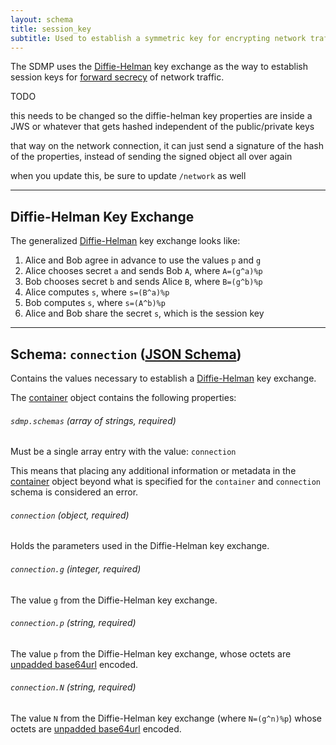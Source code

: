 ```yaml
---
layout: schema
title: session_key
subtitle: Used to establish a symmetric key for encrypting network traffic.
---
```


The SDMP uses the [Diffie-Helman][w_diffiehelman] key exchange as the way to
establish session keys for [forward secrecy][w_forward] of network traffic.





TODO

this needs to be changed so the diffie-helman key properties are inside
a JWS or whatever that gets hashed independent of the public/private keys

that way on the network connection, it can just send a signature of the
hash of the properties, instead of sending the signed object all over again

when you update this, be sure to update `/network` as well







---

## Diffie-Helman Key Exchange

The generalized [Diffie-Helman][w_diffiehelman] key exchange looks like:

1. Alice and Bob agree in advance to use the values `p` and `g`
2. Alice chooses secret `a` and sends Bob `A`, where `A=(g^a)%p`
3. Bob chooses secret `b` and sends Alice `B`, where `B=(g^b)%p`
4. Alice computes `s`, where `s=(B^a)%p`
5. Bob computes `s`, where `s=(A^b)%p`
6. Alice and Bob share the secret `s`, which is the session key

---

## Schema: `connection` ([JSON Schema][schema])

Contains the values necessary to establish a [Diffie-Helman][w_diffiehelman]
key exchange.

The [container](/schema/container) object contains the following properties:

###### `sdmp.schemas` *(array of strings, required)*

Must be a single array entry with the value: `connection`

This means that placing any additional information or metadata in the
[container](/schema/container) object beyond what is specified for the `container`
and `connection` schema is considered an error.

###### `connection` *(object, required)*

Holds the parameters used in the Diffie-Helman key exchange.

###### `connection.g` *(integer, required)*

The value `g` from the Diffie-Helman key exchange.

###### `connection.p` *(string, required)*

The value `p` from the Diffie-Helman key exchange, whose octets are
[unpadded base64url][base64] encoded.

###### `connection.N` *(string, required)*

The value `N` from the Diffie-Helman key exchange (where `N=(g^n)%p`) whose
octets are [unpadded base64url][base64] encoded.


[w_diffiehelman]: https://en.wikipedia.org/wiki/Diffie%E2%80%93Hellman_key_exchange
[w_forward]: https://en.wikipedia.org/wiki/Forward_secrecy
[schema]: https://github.com/sdmp/sdmp-schema/blob/master/schemas/connection.json
[base64]: https://tools.ietf.org/html/rfc4648#section-5
